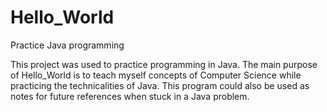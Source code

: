 # Hello_World
Practice Java programming

This project was used to practice programming in Java. The main purpose of Hello_World is to teach myself concepts of Computer Science while practicing the technicalities of Java. This program could also be used as notes  for future references when stuck in a Java problem. 
